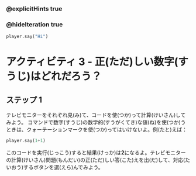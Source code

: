 ### @explicitHints true
### @hideIteration true 

```python
player.say("Hi")
```

# アクティビティ 3 - 正(ただ)しい数字(すうじ)はどれだろう？

## ステップ 1
テレビモニターをそれぞれ見(み)て、コードを使(つか)って計算(けいさん)してみよう。
コマンドで数字(すうじ)の数学的(すうがくてき)な値(ね)を使(つか)うときは、クォーテーションマークを使(つか)ってはいけないよ。例(たと)えば：
```python
player.say(1+1) 
```

このコードを実行(じっこう)すると結果(けっか)は**2**になるよ。テレビモニターの計算(けいさん)問題(もんだい)の正(ただ)しい答(こた)えを出(だ)して、対応(たいおう)するボタンを選(えら)んでみよう。
